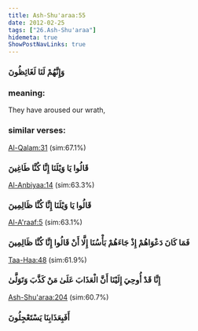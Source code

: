 ```yaml
---
title: Ash-Shu'araa:55
date: 2012-02-25
tags: ["26.Ash-Shu'araa"]
hidemeta: true 
ShowPostNavLinks: true 
---
```

### وَإِنَّهُمْ لَنَا لَغَائِظُونَ
### meaning: 
They have aroused our wrath,
### similar verses: 

[Al-Qalam:31](/68/31) (sim:67.1%)

### قَالُوا يَا وَيْلَنَا إِنَّا كُنَّا طَاغِينَ

[Al-Anbiyaa:14](/21/14) (sim:63.3%)

### قَالُوا يَا وَيْلَنَا إِنَّا كُنَّا ظَالِمِينَ

[Al-A'raaf:5](/7/5) (sim:63.1%)

### فَمَا كَانَ دَعْوَاهُمْ إِذْ جَاءَهُمْ بَأْسُنَا إِلَّا أَنْ قَالُوا إِنَّا كُنَّا ظَالِمِينَ

[Taa-Haa:48](/20/48) (sim:61.9%)

### إِنَّا قَدْ أُوحِيَ إِلَيْنَا أَنَّ الْعَذَابَ عَلَىٰ مَنْ كَذَّبَ وَتَوَلَّىٰ

[Ash-Shu'araa:204](/26/204) (sim:60.7%)

### أَفَبِعَذَابِنَا يَسْتَعْجِلُونَ
